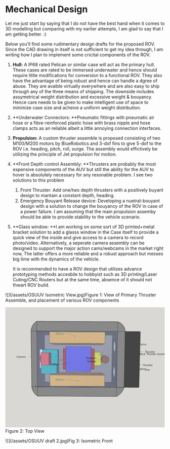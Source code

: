 # Mechanical Design

Let me just start by saying that I do not have the best hand when it comes to 3D modelling but comparing with my earlier attempts, I am glad to say that I am getting better. :\)

Below you'll find some rudimentary design drafts for the proposed ROV. Since the CAD drawing in itself is not sufficient to get my idea through, I am writing how I plan to implement some cricital components of the ROV.

1. **Hull:** A IP68 rated Pelican or similar case will act as the primary hull. These cases are rated to be immersed underwater and hence should require little modifications for conversion to a functional ROV. They also have the advantage of being robust and hence can handle a dgree of abuse. They are avaible virtually everywhere and are also easy to ship through any of the three means of shipping. The downside includes assymetrical weight distribution and excessive weight & bouyancy. Hence care needs to be given to make intelligent use of space to minimize case size and acheive a uniform weight distribution.
2. **Underwater Connectors: **Pneumatic fittings with pneumatic air hose or a fibre-reinforced plastic hose with brass nipple and hose clamps acts as an reliable albeit a little annoying connection interfaces.
3. **Propulsion:** A custom thruster assemble is proposed consisting of two M100/M200 motors by BlueRobotics and 3-dof fins to give 5-dof to the ROV i.e. heading, pitch, roll, surge. The assembly would effictively be utilizing the principle of Jet propulsion for motion. 
4. **Front Depth control Assembly: **Thrusters are probably the most expensive components of the AUV but still the ability for the AUV to hover is absolutely necessary for any resonable problem. I see two solutions to this problem
   1. Front Thruster: Add one/two depth thrusters with a positively buyant design to mantain a constant depth, heading.
   2. Emergency Bouyant Release device: Developing a nuetral-bouyant design with a solution to change the bouyancy of the ROV in case of a power failure. I am assuming that the main propulsion assemby should be able to provide stability to the vehicle scenario.
5. **Glass window: **I am working on some sort of 3D printed+metal bracket solution to add a glasss window in the Case itself to provide a quick view of the inside and give access to a camera to record photo/video. Alternatively, a seperate camera assembly can be designed to support the major action cams/webcams in the market right now, The latter offers a more reliable and a robust approach but messes big time with the dynamics of the vehicle.

   It is recommended to have a ROV design that utilizes advance prototyping methods accesbile to hobbyist such as 3D printing/Laser Cuting/CNC Routers but at the same time, absence of it should not thwart ROV build.

![](/assets/OSUUV Isometric View.jpg)Figure 1: View of Primary Thruster Assemble, and placement of various ROV components

![](/assets/top.jpg)Figure 2: Top View

![](/assets/OSUUV draft 2.jpg)Fig 3: Isometric Front

